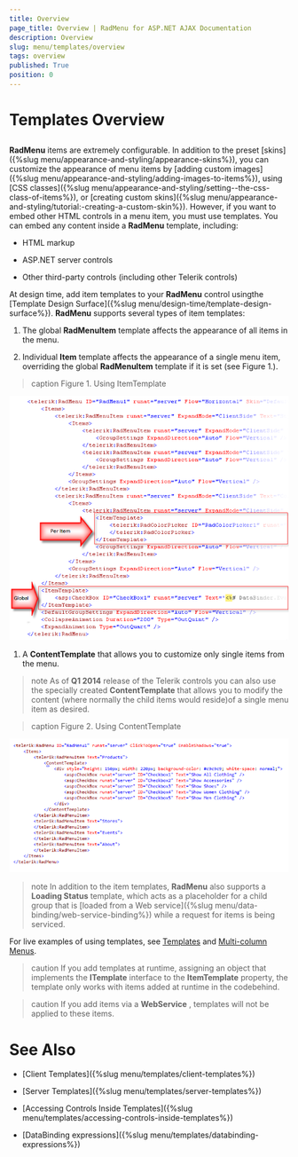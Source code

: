 ```yaml
---
title: Overview
page_title: Overview | RadMenu for ASP.NET AJAX Documentation
description: Overview
slug: menu/templates/overview
tags: overview
published: True
position: 0
---
```


# Templates Overview

## 

**RadMenu** items are extremely configurable. In addition to the preset [skins]({%slug menu/appearance-and-styling/appearance-skins%}), you can customize the appearance of menu items by [adding custom images]({%slug menu/appearance-and-styling/adding-images-to-items%}), using [CSS classes]({%slug menu/appearance-and-styling/setting--the-css-class-of-items%}), or [creating custom skins]({%slug menu/appearance-and-styling/tutorial:-creating-a-custom-skin%}). However, if you want to embed other HTML controls in a menu item, you must use templates. You can embed any content inside a **RadMenu** template, including:

* HTML markup

* ASP.NET server controls

* Other third-party controls (including other Telerik controls)

At design time, add item templates to your **RadMenu** control usingthe [Template Design Surface]({%slug menu/design-time/template-design-surface%}). **RadMenu** supports several types of item templates:

1. The global **RadMenuItem** template affects the appearance of all items in the menu.

1. Individual **Item** template affects the appearance of a single menu item, overriding the global **RadMenuItem** template if it is set (see Figure 1.).
>caption Figure 1. Using ItemTemplate

![RadMenu templates](images/menu_templates.png)

1. A **ContentTemplate** that allows you to customize only single items from the menu.

>note As of **Q1 2014** release of the Telerik controls you can also use the specially created **ContentTemplate** that allows you to modify the content (where normally the child items would reside)of a single menu item as desired.
>

>caption Figure 2. Using ContentTemplate

![content Template](images/contentTemplate.png)

>note In addition to the item templates, **RadMenu** also supports a **Loading Status** template, which acts as a placeholder for a child group that is [loaded from a Web service]({%slug menu/data-binding/web-service-binding%}) while a request for items is being serviced.
>




For live examples of using templates, see [Templates](http://demos.telerik.com/aspnet-ajax/Menu/Examples/Functionality/Templates/DefaultCS.aspx) and [Multi-column Menus](http://demos.telerik.com/aspnet-ajax/Menu/Examples/MultiColumnMenu/DefaultCS.aspx).

>caution If you add templates at runtime, assigning an object that implements the **ITemplate** interface to the **ItemTemplate** property, the template only works with items added at runtime in the codebehind.
>


>caution If you add items via a **WebService** , templates will not be applied to these items.
>


# See Also

 * [Client Templates]({%slug menu/templates/client-templates%})

 * [Server Templates]({%slug menu/templates/server-templates%})

 * [Accessing Controls Inside Templates]({%slug menu/templates/accessing-controls-inside-templates%})

 * [DataBinding expressions]({%slug menu/templates/databinding-expressions%})
